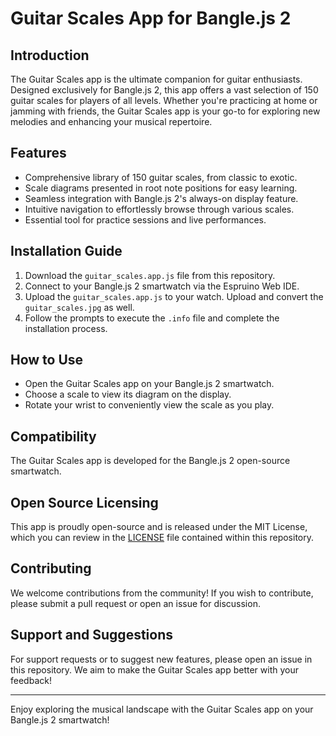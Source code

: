 # Guitar Scales App for Bangle.js 2

## Introduction
The Guitar Scales app is the ultimate companion for guitar enthusiasts. Designed exclusively for Bangle.js 2, this app offers a vast selection of 150 guitar scales for players of all levels. Whether you're practicing at home or jamming with friends, the Guitar Scales app is your go-to for exploring new melodies and enhancing your musical repertoire.

## Features
- Comprehensive library of 150 guitar scales, from classic to exotic.
- Scale diagrams presented in root note positions for easy learning.
- Seamless integration with Bangle.js 2's always-on display feature.
- Intuitive navigation to effortlessly browse through various scales.
- Essential tool for practice sessions and live performances.

## Installation Guide
1. Download the `guitar_scales.app.js` file from this repository.
2. Connect to your Bangle.js 2 smartwatch via the Espruino Web IDE.
3. Upload the `guitar_scales.app.js` to your watch. Upload and convert the `guitar_scales.jpg` as well.
4. Follow the prompts to execute the `.info` file and complete the installation process.

## How to Use
- Open the Guitar Scales app on your Bangle.js 2 smartwatch.
- Choose a scale to view its diagram on the display.
- Rotate your wrist to conveniently view the scale as you play.

## Compatibility
The Guitar Scales app is developed for the Bangle.js 2 open-source smartwatch.

## Open Source Licensing
This app is proudly open-source and is released under the MIT License, which you can review in the [LICENSE](LICENSE) file contained within this repository.

## Contributing
We welcome contributions from the community! If you wish to contribute, please submit a pull request or open an issue for discussion.

## Support and Suggestions
For support requests or to suggest new features, please open an issue in this repository. We aim to make the Guitar Scales app better with your feedback!

---

Enjoy exploring the musical landscape with the Guitar Scales app on your Bangle.js 2 smartwatch!

